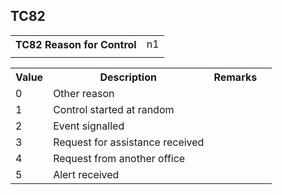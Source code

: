 ## TC82
<table>
 <tr>
  <th>
   TC82 Reason for Control
  </th>
  <td>
   n1
  </td>
 </tr>
 <tr>
  <td colspan="2">
  </td>
 </tr>
</table>
<table>
 <tr>
  <th>
   Value
  </th>
  <th>
   Description
  </th>
  <th>
   Remarks
  </th>
 </tr>
 <tr>
  <td>
   0
  </td>
  <td>
   Other reason
  </td>
  <td>
  </td>
  <td>
  </td>
 </tr>
 <tr>
  <td>
   1
  </td>
  <td>
   Control started at random
  </td>
  <td>
  </td>
  <td>
  </td>
 </tr>
 <tr>
  <td>
   2
  </td>
  <td>
   Event signalled
  </td>
  <td>
  </td>
  <td>
  </td>
 </tr>
 <tr>
  <td>
   3
  </td>
  <td>
   Request for assistance received
  </td>
  <td>
  </td>
  <td>
  </td>
 </tr>
 <tr>
  <td>
   4
  </td>
  <td>
   Request from another office
  </td>
  <td>
  </td>
  <td>
  </td>
 </tr>
 <tr>
  <td>
   5
  </td>
  <td>
   Alert received
  </td>
  <td>
  </td>
  <td>
  </td>
 </tr>
</table>
